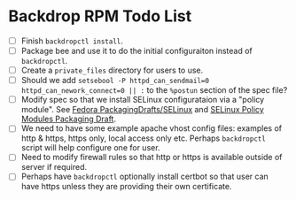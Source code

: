 # Backdrop RPM Todo List

* [ ] Finish `backdropctl install`.
* [ ] Package bee and use it to do the initial configuraiton instead
      of `backdropctl`.
* [ ] Create a `private_files` directory for users to use.
* [ ] Should we add `setsebool -P httpd_can_sendmail=0
httpd_can_nework_connect=0 || :` to the `%postun` section of the spec
file?
* [ ] Modify spec so that we install SELinux configurataion via a
      "policy module". See [Fedora
      PackagingDrafts/SELinux](https://fedoraproject.org/wiki/PackagingDrafts/SELinux)
      and [SELinux Policy Modules Packaging
      Draft](https://fedoraproject.org/wiki/SELinux_Policy_Modules_Packaging_Draft).
* [ ] We need to have some example apache vhost config files: examples
      of http & https, https only, local access only etc. Perhaps
      `backdropctl` script will help configure one for user.
* [ ] Need to modify firewall rules so that http or https is available
      outside of server if required.
* [ ] Perhaps have `backdropctl` optionally install certbot so that
      user can have https unless they are providing their own certificate.
